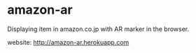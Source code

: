 amazon-ar
=========
Displaying item in amazon.co.jp with AR marker in the browser.

website: http://amazon-ar.herokuapp.com
